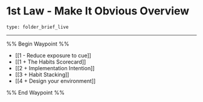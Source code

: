 # 1st Law - Make It Obvious Overview
 
```ccard
type: folder_brief_live
```
 
---

%% Begin Waypoint %%
- [[1 - Reduce exposure to cue]]
- [[1 + The Habits Scorecard]]
- [[2 + Implementation Intention]]
- [[3 + Habit Stacking]]
- [[4 + Design your environment]]

%% End Waypoint %%